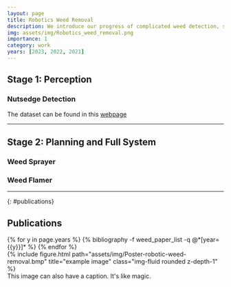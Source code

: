 ```yaml
---
layout: page
title: Robotics Weed Removal
description: We introduce our progress of complicated weed detection, sparying based weeding robots and active perception guided field navigation using boston dynamics quadrupedal robot SPOT mini with arm system. 
img: assets/img/Robotics_weed_removal.png
importance: 1
category: work
years: [2023, 2022, 2021]
---
```

## __Stage 1: Perception__
### __Nutsedge Detection__
The dataset can be found in this [webpage](http://telerobot.cs.tamu.edu/weed-detection/)

---
## __Stage 2: Planning and Full System__

### __Weed Sprayer__



### __Weed Flamer__



---

{: #publications}
## __Publications__

<div class="publications">
{% for y in page.years %}
  {% bibliography -f weed_paper_list -q @*[year={{y}}]* %}
{% endfor %}
</div>

<div class="row">
    <div class="col-sm mt-3 mt-md-0">
        {% include figure.html path="assets/img/Poster-robotic-weed-removal.bmp" title="example image" class="img-fluid rounded z-depth-1" %}
    </div>
</div>
<div class="caption">
    This image can also have a caption. It's like magic.
</div>


